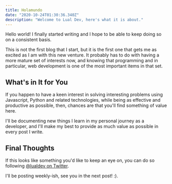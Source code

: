 ```yaml
---
title: Holamundo
date: "2020-10-24T01:30:36.340Z"
description: "Welcome to Lual Dev, here's what it is about."
---
```


Hello world! I finally started writing and I hope to be able to keep doing so on a consistent basis.

This is not the first blog that I start, but it is the first one that gets me as excited as I am with this new venture. It probably has to do with having a more mature set of interests now, and knowing that programming and in particular, web development is one of the most important items in that set.


## What's in It for You

If you happen to have a keen interest in solving interesting problems using Javascript, Python and related technologies, while being as effective and productive as possible, then, chances are that you'll find something of value here.

I'll be documenting new things I learn in my personal journey as a developer, and I'll make my best to provide as much value as possible in every post I write.


## Final Thoughts

If this looks like something you'd like to keep an eye on, you can do so following [@lualdev on Twitter](https://twitter.com/lualdev/).

I'll be posting weekly-ish, see you in the next post! :).
